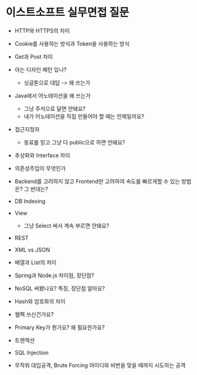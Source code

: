 # 이스트소프트 실무면접 질문

- HTTP와 HTTPS의 차이

- Cookie를 사용하는 방식과 Token을 사용하는 방식

- Get과 Post 차이

- 아는 디자인 패턴 있나?

  - 싱글톤으로 대답 -> 왜 쓰는가

- Java에서 어노테이션을 왜 쓰는가

  - 그냥 주석으로 달면 안돼요?
  - 내가 어노테이션을 직접 만들어야 할 때는 언제일까요?

- 접근지정자

  - 동료를 믿고 그냥 다 public으로 하면 안돼요?

- 추상화와 Interface 차이

- 의존성주입이 무엇인가

- Backend를 고려하지 않고 Frontend만 고려하여 속도를 빠르게할 수 있는 방법은? 그 반대는?

- DB Indexing

- View

  - 그냥 Select 써서 계속 부르면 안돼요?

- REST

- XML vs JSON

- 배열과 List의 차이

- Spring과 Node.js 차이점, 장단점?

- NoSQL 써봤나요? 특징, 장단점 알아요?

- Hash와 암호화의 차이

- 웹팩 쓰신건가요?

- Primary Key가 뭔가요? 왜 필요한가요?

- 트랜잭션

- SQL Injection

- 무작위 대입공격, Brute Forcing 아이디와 비번을 맞을 때까지 시도하는 공격

  

